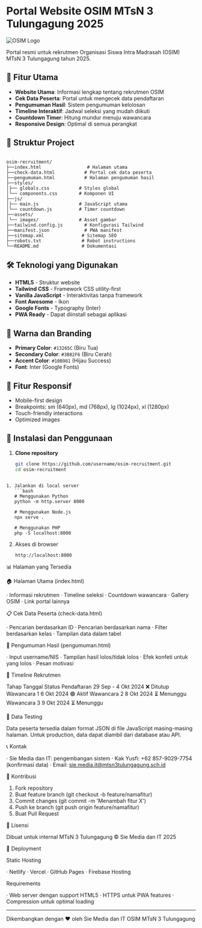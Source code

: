 # Portal Website OSIM MTsN 3 Tulungagung 2025

![OSIM Logo](https://zrivzo.github.io/assets/og-image.png)

Portal resmi untuk rekrutmen Organisasi Siswa Intra Madrasah (OSIM) MTsN 3 Tulungagung tahun 2025.

## 🚀 Fitur Utama

- **Website Utama**: Informasi lengkap tentang rekrutmen OSIM
- **Cek Data Peserta**: Portal untuk mengecek data pendaftaran
- **Pengumuman Hasil**: Sistem pengumuman kelolosan
- **Timeline Interaktif**: Jadwal seleksi yang mudah diikuti
- **Countdown Timer**: Hitung mundur menuju wawancara
- **Responsive Design**: Optimal di semua perangkat

## 📁 Struktur Project

```

osim-recruitment/
├──index.html                 # Halaman utama
├──check-data.html           # Portal cek data peserta
├──pengumuman.html           # Halaman pengumuman hasil
├──styles/
│├── globals.css           # Styles global
│└── components.css        # Komponen UI
├──js/
│├── main.js               # JavaScript utama
│└── countdown.js          # Timer countdown
├──assets/
│└── images/               # Asset gambar
├──tailwind.config.js        # Konfigurasi Tailwind
├──manifest.json             # PWA manifest
├──sitemap.xml              # Sitemap SEO
├──robots.txt               # Robot instructions
└──README.md                # Dokumentasi

```

## 🛠️ Teknologi yang Digunakan

- **HTML5** - Struktur website
- **Tailwind CSS** - Framework CSS utility-first
- **Vanilla JavaScript** - Interaktivitas tanpa framework
- **Font Awesome** - Ikon
- **Google Fonts** - Typography (Inter)
- **PWA Ready** - Dapat diinstall sebagai aplikasi

## 🎨 Warna dan Branding

- **Primary Color**: `#13265C` (Biru Tua)
- **Secondary Color**: `#3B82F6` (Biru Cerah)
- **Accent Color**: `#10B981` (Hijau Success)
- **Font**: Inter (Google Fonts)

## 📱 Fitur Responsif

- Mobile-first design
- Breakpoints: sm (640px), md (768px), lg (1024px), xl (1280px)
- Touch-friendly interactions
- Optimized images

## 🔧 Instalasi dan Penggunaan

1. **Clone repository**
   ```bash
   git clone https://github.com/username/osim-recruitment.git
   cd osim-recruitment
```

1. Jalankan di local server
   ```bash
   # Menggunakan Python
   python -m http.server 8000
   
   # Menggunakan Node.js
   npx serve .
   
   # Menggunakan PHP
   php -S localhost:8000
   ```
2. Akses di browser
   ```
   http://localhost:8000
   ```

📊 Halaman yang Tersedia

🏠 Halaman Utama (index.html)

· Informasi rekrutmen
· Timeline seleksi
· Countdown wawancara
· Gallery OSIM
· Link portal lainnya

📋 Cek Data Peserta (check-data.html)

· Pencarian berdasarkan ID
· Pencarian berdasarkan nama
· Filter berdasarkan kelas
· Tampilan data dalam tabel

📢 Pengumuman Hasil (pengumuman.html)

· Input username/NIS
· Tampilan hasil lolos/tidak lolos
· Efek konfeti untuk yang lolos
· Pesan motivasi

🎯 Timeline Rekrutmen

Tahap Tanggal Status
Pendaftaran 29 Sep - 4 Okt 2024 ❌ Ditutup
Wawancara 1 6 Okt 2024 🟢 Aktif
Wawancara 2 8 Okt 2024 ⏳ Menunggu
Wawancara 3 9 Okt 2024 ⏳ Menunggu

🔐 Data Testing

Data peserta tersedia dalam format JSON di file JavaScript masing-masing halaman. Untuk production, data dapat diambil dari database atau API.

📞 Kontak

· Sie Media dan IT: pengembangan sistem
· Kak Yusfi: +62 857-9029-7754 (konfirmasi data)
· Email: sie.media.it@mtsn3tulungagung.sch.id

🤝 Kontribusi

1. Fork repository
2. Buat feature branch (git checkout -b feature/namafitur)
3. Commit changes (git commit -m 'Menambah fitur X')
4. Push ke branch (git push origin feature/namafitur)
5. Buat Pull Request

📄 Lisensi

Dibuat untuk internal MTsN 3 Tulungagung © Sie Media dan IT 2025

🚀 Deployment

Static Hosting

· Netlify
· Vercel
· GitHub Pages
· Firebase Hosting

Requirements

· Web server dengan support HTML5
· HTTPS untuk PWA features
· Compression untuk optimal loading

---

Dikembangkan dengan ❤️ oleh Sie Media dan IT OSIM MTsN 3 Tulungagung

```
